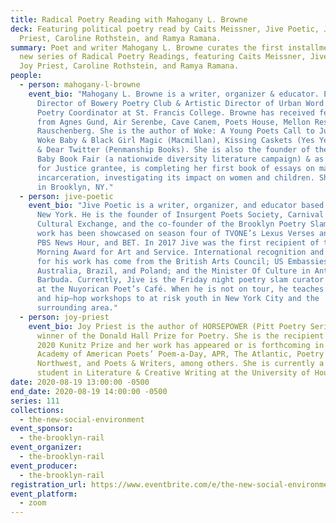 ```yaml
---
title: Radical Poetry Reading with Mahogany L. Browne
deck: Featuring political poetry read by Caits Meissner, Jive Poetic, Joy
  Priest, Caroline Rothstein, and Ramya Ramana.
summary: Poet and writer Mahogany L. Browne curates the first installment in a
  new series of Radical Poetry Readings, featuring Caits Meissner, Jive Poetic,
  Joy Priest, Caroline Rothstein, and Ramya Ramana.
people:
  - person: mahogany-l-browne
    event_bio: "Mahogany L. Browne is a writer, organizer & educator. Executive
      Director of Bowery Poetry Club & Artistic Director of Urban Word NYC &
      Poetry Coordinator at St. Francis College. Browne has received fellowships
      from Agnes Gund, Air Serenbe, Cave Canem, Poets House, Mellon Research &
      Rauschenberg. She is the author of Woke: A Young Poets Call to Justice,
      Woke Baby & Black Girl Magic (Macmillan), Kissing Caskets (Yes Yes Books)
      & Dear Twitter (Penmanship Books). She is also the founder of the Woke
      Baby Book Fair (a nationwide diversity literature campaign) & as an Arts
      for Justice grantee, is completing her first book of essays on mass
      incarceration, investigating its impact on women and children. She lives
      in Brooklyn, NY."
  - person: jive-poetic
    event_bio: "Jive Poetic is a writer, organizer, and educator based in Brooklyn,
      New York. He is the founder of Insurgent Poets Society, Carnival Slam:
      Cultural Exchange, and the co-founder of the Brooklyn Poetry Slam. His
      work has been showcased on season four of TVONE’s Lexus Verses and Flow,
      PBS News Hour, and BET. In 2017 Jive was the first recipient of the John
      Morning Award for Art and Service. International recognition and support
      for his work has come from the British Arts Council; US Embassies in
      Australia, Brazil, and Poland; and the Minister Of Culture in Antigua and
      Barbuda. Currently, Jive is the Friday night poetry slam curator and host
      at the Nuyorican Poet’s Café. When he is not on tour, he teaches poetry
      and hip–hop workshops to at risk youth in New York City and the
      surrounding area."
  - person: joy-priest
    event_bio: Joy Priest is the author of HORSEPOWER (Pitt Poetry Series, 2020),
      winner of the Donald Hall Prize for Poetry. She is the recipient of the
      2020 Kunitz Prize and her work has appeared or is forthcoming in the
      Academy of American Poets’ Poem-a-Day, APR, The Atlantic, Poetry
      Northwest, and Poets & Writers, among others. She is currently a doctoral
      student in Literature & Creative Writing at the University of Houston.
date: 2020-08-19 13:00:00 -0500
end_date: 2020-08-19 14:00:00 -0500
series: 111
collections:
  - the-new-social-environment
event_sponsor:
  - the-brooklyn-rail
event_organizer:
  - the-brooklyn-rail
event_producer:
  - the-brooklyn-rail
registration_url: https://www.eventbrite.com/e/the-new-social-environment-111-radical-poetry-with-mahogany-l-browne-tickets-117063797971?aff=ebdssbonlinesearch
event_platform:
  - zoom
---
```

